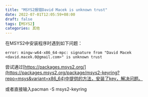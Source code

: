 ```yaml
---
title: "MSYS2报错David Macek is unknown trust"
date: 2022-07-01T12:05:59+08:00
draft: false
tags: [MSYS2]
categories: 其他
---
```


在MSYS2中安装程序时遇到如下问题：

```
error: mingw-w64-x86_64-mpc: signature from "David Macek <david.macek.0@gmail.com>" is unknown trust
```

尝试通过[https://packages.msys2.org/](https://packages.msys2.org/package/msys2-keyring?repo=msys&variant=x86_64)中提供的方法，安装了key，解决问题。

或者直接输入pacman -S msys2-keyring
